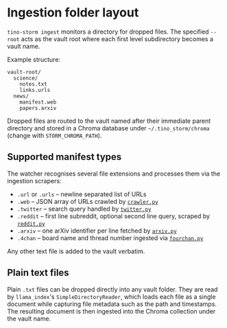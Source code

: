 # Ingestion folder layout

`tino-storm ingest` monitors a directory for dropped files. The specified `--root` acts as the vault root where each first level subdirectory becomes a vault name.

Example structure:

```text
vault-root/
  science/
    notes.txt
    links.urls
  news/
    manifest.web
    papers.arxiv
```

Dropped files are routed to the vault named after their immediate parent directory and stored in a Chroma database under `~/.tino_storm/chroma` (change with `STORM_CHROMA_PATH`).

## Supported manifest types

The watcher recognises several file extensions and processes them via the ingestion scrapers:

- `.url` or `.urls` – newline separated list of URLs
- `.web` – JSON array of URLs crawled by [`crawler.py`](../src/tino_storm/ingestion/crawler.py)
- `.twitter` – search query handled by [`twitter.py`](../src/tino_storm/ingestion/twitter.py)
- `.reddit` – first line subreddit, optional second line query, scraped by [`reddit.py`](../src/tino_storm/ingestion/reddit.py)
- `.arxiv` – one arXiv identifier per line fetched by [`arxiv.py`](../src/tino_storm/ingestion/arxiv.py)
- `.4chan` – board name and thread number ingested via [`fourchan.py`](../src/tino_storm/ingestion/fourchan.py)

Any other text file is added to the vault verbatim.

## Plain text files

Plain `.txt` files can be dropped directly into any vault folder. They are read
by `llama_index`'s `SimpleDirectoryReader`, which loads each file as a single
document while capturing file metadata such as the path and timestamps. The
resulting document is then ingested into the Chroma collection under the vault
name.
